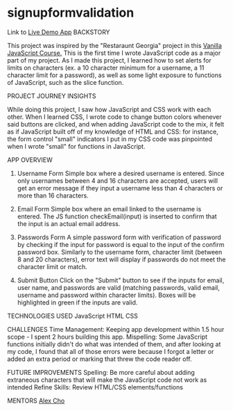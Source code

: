 # signupformvalidation

Link to <a href="" target="_blank">Live Demo App</a>
BACKSTORY

This project was inspired by the "Restaraunt Georgia" project in this <a href="https://www.udemy.com/course/web-projects-with-vanilla-javascript/learn/lecture/17842006#overview" target="_blank">Vanilla JavaScript Course.</a> This is the first time I wrote JavaScript code as a major part of my project. As I made this project, I learned how to set alerts for limits on characters (ex. a 10 character minimum for a username, a 11 character limit for a password), as well as some light exposure to functions of JavaScript, such as the slice function.

PROJECT JOURNEY INSIGHTS

While doing this project, I saw how JavaScript and CSS work with each other. When I learned CSS, I wrote code to change button colors whenever said buttons are clicked, and when adding JavaScript code to the mix, it felt as if JavaScript built off of my knowledge of HTML and CSS: for instance, the form control "small" indicators I put in my CSS code was pinpointed when I wrote "small" for functions in JavaScript.

APP OVERVIEW

1. Username Form
   Simple box where a desired username is entered. Since only usernames between 4 and 16 characters are accepted, users will get an error message if they input a username less than 4 characters or more than 16 characters.

2. Email Form
   Simple box where an email linked to the username is entered. The JS function checkEmail(input) is inserted to confirm that the input is an actual email address.

3. Passwords Form
   A simple password form with verification of password by checking if the input for password is equal to the input of the confirm password box. Similarly to the username form, character limit (between 8 and 20 characters), error text will display if passwords do not meet the character limit or match.

4. Submit Button
   Click on the "Submit" button to see if the inputs for email, user name, and passwords are valid (matching passwords, valid email, username and password within character limits). Boxes will be highlighted in green if the inputs are valid.

TECHNOLOGIES USED
JavaScript
HTML
CSS

CHALLENGES
Time Management: Keeping app development within 1.5 hour scope - I spent 2 hours building this app.
Mispelling: Some JavaScript functions initially didn't do what was intended of them, and after looking at my code, I found that all of those errors were because I forgot a letter or added an extra period or marking that threw the code reader off.

FUTURE IMPROVEMENTS
Spelling: Be more careful about adding extraneous characters that will make the JavaScript code not work as intended
Refine Skills: Review HTML/CSS elements/functions

MENTORS
<a href="https://github.com/alexsjcho" target="_blank">Alex Cho</a>
